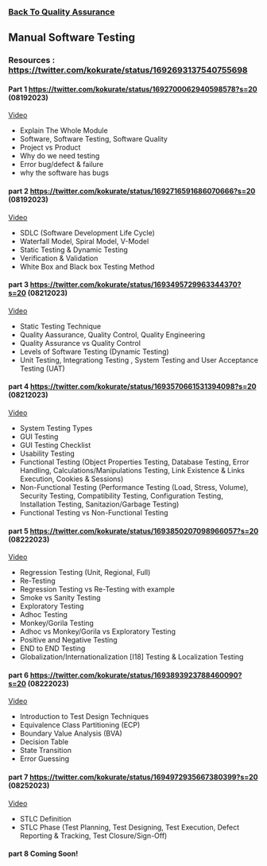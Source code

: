 ### [Back To Quality Assurance](https://github.com/kokurate/learning-journey/blob/main/Quality%20Assurance.md)


## Manual Software Testing
### Resources : https://twitter.com/kokurate/status/1692693137540755698
#### Part 1 https://twitter.com/kokurate/status/1692700062940598578?s=20 (08192023) 
[Video](https://youtu.be/oOvURgHcd4w)
- Explain The Whole Module
- Software, Software Testing, Software Quality
- Project vs Product
- Why do we need testing
- Error bug/defect & failure
- why the software has bugs
#### part 2 https://twitter.com/kokurate/status/1692716591686070666?s=20 (08192023)
[Video](https://youtu.be/5_gi2-SZZWM)
- SDLC (Software Development Life Cycle)
- Waterfall Model, Spiral Model, V-Model
- Static Testing & Dynamic Testing
- Verification & Validation
- White Box and Black box Testing Method
#### part 3 https://twitter.com/kokurate/status/1693495729963344370?s=20 (08212023)
[Video](https://youtu.be/MasXvD3z7uE)
- Static Testing Technique
- Quality Aassurance, Quality Control, Quality Engineering
- Quality Assurance vs Quality Control
- Levels of Software Testing (Dynamic Testing)
- Unit Testing, Integrationg Testing , System Testing and User Acceptance Testing (UAT)
#### part 4 https://twitter.com/kokurate/status/1693570661531394098?s=20 (08212023)
[Video](https://youtu.be/G0bnna1Wxs4)
- System Testing Types
- GUI Testing
- GUI Testing Checklist
- Usability Testing
- Functional Testing (Object Properties Testing, Database Testing, Error Handling, Calculations/Manipulations Testing, Link Existence & Links Execution, Cookies & Sessions)
- Non-Functional Testing (Performance Testing (Load, Stress, Volume), Security Testing, Compatibility Testing, Configuration Testing, Installation Testing, Sanitazion/Garbage Testing)
- Functional Testing vs Non-Functional Testing
#### part 5 https://twitter.com/kokurate/status/1693850207098966057?s=20 (08222023)
[Video](https://youtu.be/0gpm4llQ06Y)
- Regression Testing (Unit, Regional, Full)
- Re-Testing
- Regression Testing vs Re-Testing with example
- Smoke vs Sanity Testing
- Exploratory Testing
- Adhoc Testing
- Monkey/Gorila Testing
- Adhoc vs Monkey/Gorila  vs Exploratory Testing
- Positive and Negative Testing
- END to END Testing
- Globalization/Internationalization [I18] Testing & Localization Testing
#### part 6 https://twitter.com/kokurate/status/1693893923788460090?s=20 (08222023)
[Video](https://youtu.be/Wsw0pywdR5k)
- Introduction to Test Design Techniques
-  Equivalence Class Partitioning (ECP)
-   Boundary Value Analysis (BVA)
-   Decision Table
-   State Transition
-   Error Guessing
#### part 7 https://twitter.com/kokurate/status/1694972935667380399?s=20 (08252023)
[Video](https://youtu.be/_AnZUfQigr0?si=VxitrIIlsbSxDmCD)
- STLC Definition
- STLC Phase (Test Planning, Test Designing, Test Execution, Defect Reporting & Tracking, Test Closure/Sign-Off) 
#### part 8 Coming Soon!

